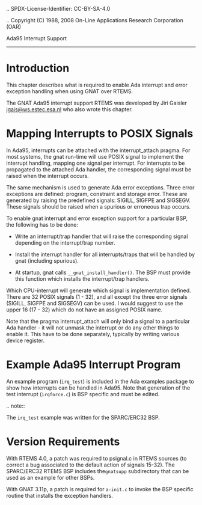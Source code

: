 .. SPDX-License-Identifier: CC-BY-SA-4.0

.. Copyright (C) 1988, 2008 On-Line Applications Research Corporation (OAR)

Ada95 Interrupt Support
***********************

Introduction
============

This chapter describes what is required to enable Ada interrupt and error
exception handling when using GNAT over RTEMS.

The GNAT Ada95 interrupt support RTEMS was developed by Jiri Gaisler
<jgais@ws.estec.esa.nl> who also wrote this chapter.

Mapping Interrupts to POSIX Signals
===================================

In Ada95, interrupts can be attached with the interrupt_attach pragma.  For
most systems, the gnat run-time will use POSIX signal to implement the
interrupt handling, mapping one signal per interrupt. For interrupts to be
propagated to the attached Ada handler, the corresponding signal must be raised
when the interrupt occurs.

The same mechanism is used to generate Ada error exceptions.  Three error
exceptions are defined: program, constraint and storage error. These are
generated by raising the predefined signals: SIGILL, SIGFPE and SIGSEGV. These
signals should be raised when a spurious or erroneous trap occurs.

To enable gnat interrupt and error exception support for a particular BSP, the
following has to be done:

- Write an interrupt/trap handler that will raise the corresponding signal
  depending on the interrupt/trap number.

- Install the interrupt handler for all interrupts/traps that will be handled
  by gnat (including spurious).

- At startup, gnat calls ``__gnat_install_handler()``. The BSP must provide
  this function which installs the interrupt/trap handlers.

Which CPU-interrupt will generate which signal is implementation defined. There
are 32 POSIX signals (1 - 32), and all except the three error signals (SIGILL,
SIGFPE and SIGSEGV) can be used. I would suggest to use the upper 16 (17 - 32)
which do not have an assigned POSIX name.

Note that the pragma interrupt_attach will only bind a signal to a particular
Ada handler - it will not unmask the interrupt or do any other things to enable
it. This have to be done separately, typically by writing various device
register.

Example Ada95 Interrupt Program
===============================

An example program (``irq_test``) is included in the Ada examples package to
show how interrupts can be handled in Ada95. Note that generation of the test
interrupt (``irqforce.c``) is BSP specific and must be edited.

.. note::

   The ``irq_test`` example was written for the SPARC/ERC32 BSP.

Version Requirements
====================

With RTEMS 4.0, a patch was required to psignal.c in RTEMS sources (to correct
a bug associated to the default action of signals 15-32).  The SPARC/ERC32
RTEMS BSP includes the``gnatsupp`` subdirectory that can be used as an example
for other BSPs.

With GNAT 3.11p, a patch is required for ``a-init.c`` to invoke the BSP
specific routine that installs the exception handlers.
